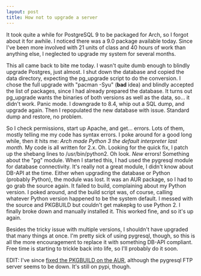 ```yaml
---
layout: post
title: How not to upgrade a server
---
```


It took quite a while for PostgreSQL 9 to be packaged for Arch, so I forgot about it for awhile. I noticed there was a 9.0 package available today. Since I've been more involved with 21 units of class and 40 hours of work than anything else, I neglected to upgrade my system for several months.

This all came back to bite me today. I wasn't quite dumb enough to blindly upgrade Postgres, just almost. I shut down the database and copied the data directory, expecting the pg_upgrade script to do the conversion. I chose the full upgrade with "pacman -Syu" (**bad** idea) and blindly accepted the list of packages, since I had already prepared the database. It turns out pg_upgrade wants the binaries of both versions as well as the data, so... it didn't work. Panic mode. I downgrade to 8.4, whip out a SQL dump, and upgrade again. Then I repopulated the new database with issue. Standard dump and restore, no problem.

So I check permissions, start up Apache, and get... errors. Lots of them, mostly telling me my code has syntax errors. I poke around for a good long while, then it hits me: *Arch made Python 3 the default interpreter last month.* My code is all written for 2.x. Oh. Looking for the quick fix, I patch up the shebang lines to /usr/bin/python2. Oh look. *New* errors! Something about the "pg" module. When I started this, I had used the pygresql module for database connectivity. It's really not a great module, I didn't know about DB-API at the time. Either when upgrading the database or Python (probably Python), the module was lost. It was an AUR package, so I had to go grab the source again. It failed to build, complaining about my Python version. I poked around, and the build script was, of course, calling whatever Python version happened to be the system default. I messed with the source and PKGBUILD but couldn't get makepkg to use Python 2. I finally broke down and manually installed it. This worked fine, and so it's up again.

Besides the tricky issue with multiple versions, I shouldn't have upgraded that many things at once. I'm pretty sick of using pygresql, though, so this is all the more encouragement to replace it with something DB-API compliant. Free time is starting to trickle back into life, so I'll probably do it soon.

EDIT: I've since [fixed the PKGBUILD on the AUR,](https://aur.archlinux.org/packages.php?ID=24094) although the pygresql FTP server seems to be down. It's still on pypi, though.
